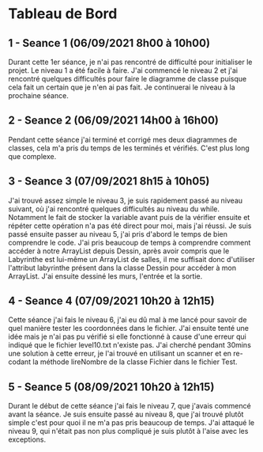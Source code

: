 # Tableau de Bord

## 1 - Seance 1 (06/09/2021 8h00 à 10h00) 
Durant cette 1er séance, je n'ai pas rencontré de difficulté pour initialiser le projet. Le niveau 1 a été facile à faire. J'ai commencé le niveau 2 et j'ai rencontré quelques difficultés pour faire le diagramme de classe puisque cela fait un certain que je n'en ai pas fait. Je continuerai le niveau à la prochaine séance.

## 2 - Seance 2 (06/09/2021 14h00 à 16h00) 
Pendant cette séance j'ai terminé et corrigé mes deux diagrammes de classes, cela m'a pris du temps de les terminés et vérifiés. C'est plus long que complexe.

## 3 - Seance 3 (07/09/2021 8h15 à 10h05)
J'ai trouvé assez simple le niveau 3, je suis rapidement passé au niveau suivant, où j'ai rencontré quelques difficultés au niveau du while. Notamment le fait de stocker la variable avant puis de la vérifier ensuite et répéter cette opération n'a pas été direct pour moi, mais j'ai réussi. Je suis passé ensuite passer au niveau 5, j'ai pris d'abord le temps de bien comprendre le code. J'ai pris beaucoup de temps à comprendre comment accéder à notre ArrayList depuis Dessin, après avoir compris que le Labyrinthe est lui-même un ArrayList de salles, il me suffisait donc d'utiliser l'attribut labyrinthe présent dans la classe Dessin pour accéder à mon ArrayList. J'ai ensuite dessiné les murs, l'entrée et la sortie.

## 4 - Seance 4 (07/09/2021 10h20 à 12h15)
Cette séance j'ai fais le niveau 6, j'ai eu dû mal à me lancé pour savoir de quel manière tester les coordonnées dans le fichier. J'ai ensuite tenté une idée mais je n'ai pas pu vérifié si elle fonctionné à cause d'une erreur qui indiqué que le fichier level10.txt n'existe pas. J'ai cherché pendant 30mins une solution à cette erreur, je l'ai trouvé en utilisant un scanner et en re-codant la méthode lireNombre de la classe Fichier dans le fichier Test.

## 5 - Seance 5 (08/09/2021 10h20 à 12h15)
Durant le début de cette séance j'ai fais le niveau 7, que j'avais commencé avant la séance. Je suis ensuite passé au niveau 8, que j'ai trouvé plutôt simple c'est pour quoi il ne m'a pas pris beaucoup de temps. J'ai attaqué le niveau 9, qui n'était pas non plus compliqué je suis plutôt à l'aise avec les exceptions.